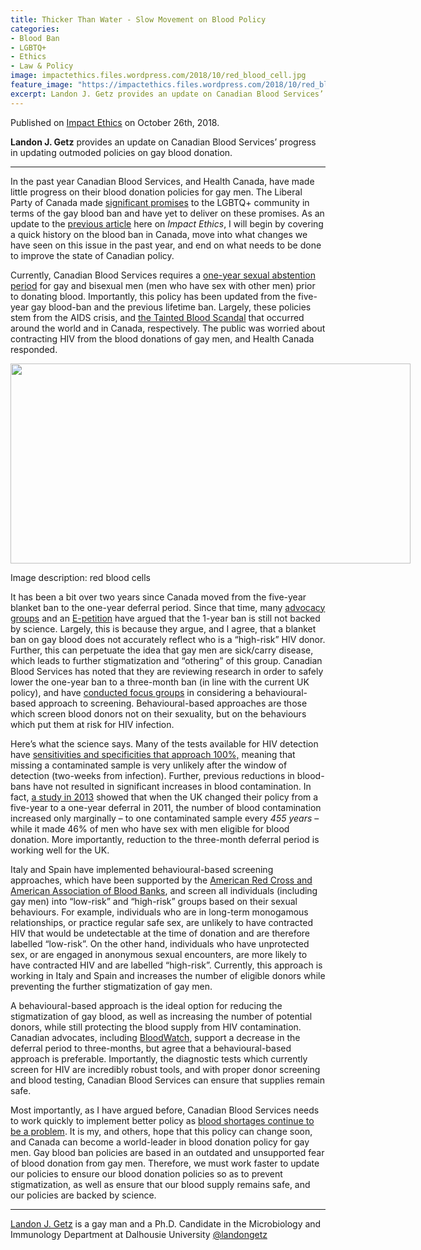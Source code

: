```yaml
---
title: Thicker Than Water - Slow Movement on Blood Policy
categories:
- Blood Ban
- LGBTQ+
- Ethics
- Law & Policy
image: impactethics.files.wordpress.com/2018/10/red_blood_cell.jpg
feature_image: "https://impactethics.files.wordpress.com/2018/10/red_blood_cell.jpg"
excerpt: Landon J. Getz provides an update on Canadian Blood Services’ progress in updating outmoded policies on gay blood donation.
---
```

Published on <a href="www.impactethics.ca/" target="_blank">Impact Ethics</a> on October 26th, 2018.

<b>Landon J. Getz</b> provides an update on Canadian Blood Services’ progress in updating outmoded policies on gay blood donation.
<hr>
In the past year Canadian Blood Services, and Health Canada, have made little progress on their blood donation policies for gay men. The Liberal Party of Canada made <a href="https://www.liberal.ca/realchange/ending-msm-blood-donation-ban/" target="_blank" rel="noopener">significant promises</a> to the LGBTQ+ community in terms of the gay blood ban and have yet to deliver on these promises. As an update to the <a href="https://impactethics.ca/2017/08/24/a-reflection-on-blood-donation-policy-in-canada/" target="_blank" rel="noopener">previous article</a> here on<em> Impact Ethics</em>, I will begin by covering a quick history on the blood ban in Canada, move into what changes we have seen on this issue in the past year, and end on what needs to be done to improve the state of Canadian policy.

Currently, Canadian Blood Services requires a <a href="https://blood.ca/en/blood/am-i-eligible/about-msm" target="_blank" rel="noopener">one-year sexual abstention period</a> for gay and bisexual men (men who have sex with other men) prior to donating blood. Importantly, this policy has been updated from the five-year gay blood-ban and the previous lifetime ban. Largely, these policies stem from the AIDS crisis, and <a href="https://www.cbc.ca/news2/background/taintedblood/bloodscandal_timeline.html" target="_blank" rel="noopener">the Tainted Blood Scandal</a> that occurred around the world and in Canada, respectively. The public was worried about contracting HIV from the blood donations of gay men, and Health Canada responded.

<div data-shortcode="caption" id="attachment_4287" style="width: 650px" class="wp-caption aligncenter"><a href="https://impactethics.files.wordpress.com/2018/10/red_blood_cell.jpg"><img data-attachment-id="4287" data-permalink="https://impactethics.ca/2018/10/26/thicker-than-water-slow-movement-on-blood-policy/red_blood_cell/" data-orig-file="https://impactethics.files.wordpress.com/2018/10/red_blood_cell.jpg?w=640&#038;h=320" data-orig-size="1920,960" data-comments-opened="0" data-image-meta="{&quot;aperture&quot;:&quot;0&quot;,&quot;credit&quot;:&quot;&quot;,&quot;camera&quot;:&quot;&quot;,&quot;caption&quot;:&quot;&quot;,&quot;created_timestamp&quot;:&quot;0&quot;,&quot;copyright&quot;:&quot;&quot;,&quot;focal_length&quot;:&quot;0&quot;,&quot;iso&quot;:&quot;0&quot;,&quot;shutter_speed&quot;:&quot;0&quot;,&quot;title&quot;:&quot;&quot;,&quot;orientation&quot;:&quot;0&quot;}" data-image-title="Red_Blood_Cell" data-image-description="" data-medium-file="https://impactethics.files.wordpress.com/2018/10/red_blood_cell.jpg?w=640&#038;h=320?w=300" data-large-file="https://impactethics.files.wordpress.com/2018/10/red_blood_cell.jpg?w=640&#038;h=320?w=640" class="size-full wp-image-4287" src="https://impactethics.files.wordpress.com/2018/10/red_blood_cell.jpg?w=640&#038;h=320" alt="" width="640" height="320" srcset="https://impactethics.files.wordpress.com/2018/10/red_blood_cell.jpg?w=640&amp;h=320 640w, https://impactethics.files.wordpress.com/2018/10/red_blood_cell.jpg?w=1280&amp;h=640 1280w, https://impactethics.files.wordpress.com/2018/10/red_blood_cell.jpg?w=150&amp;h=75 150w, https://impactethics.files.wordpress.com/2018/10/red_blood_cell.jpg?w=300&amp;h=150 300w, https://impactethics.files.wordpress.com/2018/10/red_blood_cell.jpg?w=768&amp;h=384 768w, https://impactethics.files.wordpress.com/2018/10/red_blood_cell.jpg?w=1024&amp;h=512 1024w" sizes="(max-width: 640px) 100vw, 640px" /></a><p class="wp-caption-text">Image description: red blood cells</p></div>

It has been a bit over two years since Canada moved from the five-year blanket ban to the one-year deferral period. Since that time, many <a href="https://www.huffingtonpost.ca/2018/08/20/blood-donation-appeal-canada-gay-men-ban_a_23502861/" target="_blank" rel="noopener">advocacy groups</a> and an <a href="https://petitions.ourcommons.ca/en/Petition/Details?Petition=e-1589" target="_blank" rel="noopener">E-petition</a> have argued that the 1-year ban is still not backed by science. Largely, this is because they argue, and I agree, that a blanket ban on gay blood does not accurately reflect who is a “high-risk” HIV donor. Further, this can perpetuate the idea that gay men are sick/carry disease, which leads to further stigmatization and “othering” of this group. Canadian Blood Services has noted that they are reviewing research in order to safely lower the one-year ban to a three-month ban (in line with the current UK policy), and have <a href="https://blood.ca/en/blood/am-i-eligible/about-msm" target="_blank" rel="noopener">conducted focus groups</a> in considering a behavioural-based approach to screening. Behavioural-based approaches are those which screen blood donors not on their sexuality, but on the behaviours which put them at risk for HIV infection.

Here’s what the science says. Many of the tests available for HIV detection have <a href="https://www.ncbi.nlm.nih.gov/pmc/articles/PMC5554671/#cit0013" target="_blank" rel="noopener">sensitivities and specificities that approach 100%,</a> meaning that missing a contaminated sample is very unlikely after the window of detection (two-weeks from infection). Further, previous reductions in blood-bans have not resulted in significant increases in blood contamination. In fact, <a href="https://www.ncbi.nlm.nih.gov/pubmed/23398193/" target="_blank" rel="noopener">a study in 2013</a> showed that when the UK changed their policy from a five-year to a one-year deferral in 2011, the number of blood contamination increased only marginally – to one contaminated sample every <em>455 years</em> – while it made 46% of men who have sex with men eligible for blood donation. More importantly, reduction to the three-month deferral period is working well for the UK.

Italy and Spain have implemented behavioural-based screening approaches, which have been supported by the <a href="https://www.americasblood.org/media/27919/stmnt_060309_deferrals-msm.pdf" target="_blank" rel="noopener">American Red Cross and American Association of Blood Banks</a>, and screen all individuals (including gay men) into “low-risk” and “high-risk” groups based on their sexual behaviours. For example, individuals who are in long-term monogamous relationships, or practice regular safe sex, are unlikely to have contracted HIV that would be undetectable at the time of donation and are therefore labelled “low-risk”. On the other hand, individuals who have unprotected sex, or are engaged in anonymous sexual encounters, are more likely to have contracted HIV and are labelled “high-risk”. Currently, this approach is working in Italy and Spain and increases the number of eligible donors while preventing the further stigmatization of gay men.

A behavioural-based approach is the ideal option for reducing the stigmatization of gay blood, as well as increasing the number of potential donors, while still protecting the blood supply from HIV contamination. Canadian advocates, including <a href="https://bloodwatch.org/about/" target="_blank" rel="noopener">BloodWatch</a>, support a decrease in the deferral period to three-months, but agree that a behavioural-based approach is preferable. Importantly, the diagnostic tests which currently screen for HIV are incredibly robust tools, and with proper donor screening and blood testing, Canadian Blood Services can ensure that supplies remain safe.

Most importantly, as I have argued before, Canadian Blood Services needs to work quickly to implement better policy as <a href="https://www.ctvnews.ca/health/canadian-blood-services-seeking-22-000-donors-to-avoid-shortage-1.4051904" target="_blank" rel="noopener">blood shortages continue to be a problem</a>. It is my, and others, hope that this policy can change soon, and Canada can become a world-leader in blood donation policy for gay men. Gay blood ban policies are based in an outdated and unsupported fear of blood donation from gay men. Therefore, we must work faster to update our policies to ensure our blood donation policies so as to prevent stigmatization, as well as ensure that our blood supply remains safe, and our policies are backed by science.
<hr>
<a href="http://www.landongetz.com" target="_blank" rel="noopener">Landon J. Getz</a> is a gay man and a Ph.D. Candidate in the Microbiology and Immunology Department at Dalhousie University <a href="https://twitter.com/LandonGetz" target="_blank" rel="noopener">@landongetz</a>